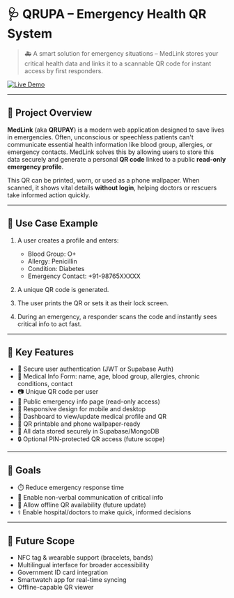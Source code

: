 # 🩺 QRUPA – Emergency Health QR System

> 🚑 A smart solution for emergency situations – MedLink stores your critical health data and links it to a scannable QR code for instant access by first responders.

[![Live Demo](https://img.shields.io/badge/🚀%20Live%20Demo-Click%20Here-brightgreen?style=for-the-badge)](https://qrupa.vercel.app/)

---

## 📌 Project Overview

**MedLink** (aka **QRUPAY**) is a modern web application designed to save lives in emergencies. Often, unconscious or speechless patients can't communicate essential health information like blood group, allergies, or emergency contacts. MedLink solves this by allowing users to store this data securely and generate a personal **QR code** linked to a public **read-only emergency profile**.

This QR can be printed, worn, or used as a phone wallpaper. When scanned, it shows vital details **without login**, helping doctors or rescuers take informed action quickly.

---

## 🧠 Use Case Example

1. A user creates a profile and enters:
   - Blood Group: O+
   - Allergy: Penicillin
   - Condition: Diabetes
   - Emergency Contact: +91-98765XXXXX

2. A unique QR code is generated.

3. The user prints the QR or sets it as their lock screen.

4. During an emergency, a responder scans the code and instantly sees critical info to act fast.

---

## 🔑 Key Features

- 🔐 Secure user authentication (JWT or Supabase Auth)
- 📝 Medical Info Form: name, age, blood group, allergies, chronic conditions, contact
- 📷 Unique QR code per user
- 📄 Public emergency info page (read-only access)
- 📱 Responsive design for mobile and desktop
- 🎨 Dashboard to view/update medical profile and QR
- 🧾 QR printable and phone wallpaper-ready
- 💾 All data stored securely in Supabase/MongoDB
- 🔒 Optional PIN-protected QR access (future scope)

---

## 🚀 Goals

- ⏱️ Reduce emergency response time
- 💬 Enable non-verbal communication of critical info
- 📶 Allow offline QR availability (future update)
- ⚕️ Enable hospital/doctors to make quick, informed decisions

---

## 🔮 Future Scope

- NFC tag & wearable support (bracelets, bands)
- Multilingual interface for broader accessibility
- Government ID card integration
- Smartwatch app for real-time syncing
- Offline-capable QR viewer
